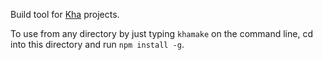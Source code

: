 Build tool for [Kha](https://github.com/Kode/Kha) projects.

To use from any directory by just typing `khamake` on the command line, cd into this directory and run `npm install -g`.